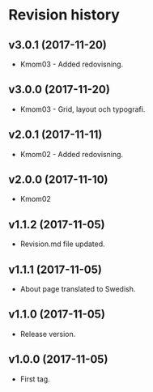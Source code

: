 Revision history
=======================================

v3.0.1 (2017-11-20)
---------------------------------------

* Kmom03 - Added redovisning.


v3.0.0 (2017-11-20)
---------------------------------------

* Kmom03 - Grid, layout och typografi.


v2.0.1 (2017-11-11)
---------------------------------------

* Kmom02 - Added redovisning.


v2.0.0 (2017-11-10)
---------------------------------------

* Kmom02


v1.1.2 (2017-11-05)
---------------------------------------

* Revision.md file updated.


v1.1.1 (2017-11-05)
---------------------------------------

* About page translated to Swedish.


v1.1.0 (2017-11-05)
---------------------------------------

* Release version.


v1.0.0 (2017-11-05)
---------------------------------------

* First tag.
